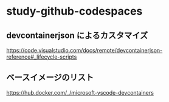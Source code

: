 # study-github-codespaces

## devcontainerjson によるカスタマイズ

https://code.visualstudio.com/docs/remote/devcontainerjson-reference#_lifecycle-scripts

## ベースイメージのリスト

https://hub.docker.com/_/microsoft-vscode-devcontainers
